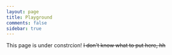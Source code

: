 ```yaml
---
layout: page
title: Playground
comments: false
sidebar: true
---
```


This page is under constrcion!
~~I don't know what to put here, hh~~